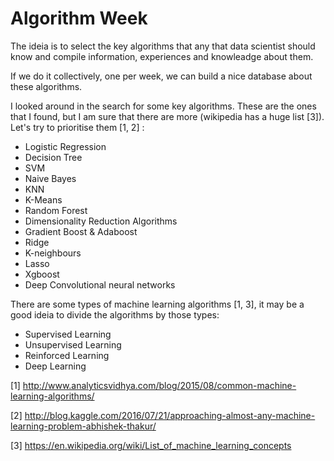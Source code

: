 # Algorithm Week

The ideia is to select the key algorithms that any that data scientist should know and compile information, experiences and knowleadge about them.

If we do it collectively, one per week, we can build a nice database about these algorithms. 

I looked around in the search for some key algorithms. These are the ones that I found, but I am sure that there are more (wikipedia has a huge list [3]). Let's try to prioritise them [1, 2] :

- Logistic Regression
- Decision Tree
- SVM
- Naive Bayes
- KNN
- K-Means
- Random Forest
- Dimensionality Reduction Algorithms
- Gradient Boost & Adaboost
- Ridge
- K-neighbours
- Lasso
- Xgboost
- Deep Convolutional neural networks

There are some types of machine learning algorithms [1, 3], it may be a good ideia to divide the algorithms by those types:
- Supervised Learning
- Unsupervised Learning
- Reinforced Learning
- Deep Learning


[1] http://www.analyticsvidhya.com/blog/2015/08/common-machine-learning-algorithms/

[2] http://blog.kaggle.com/2016/07/21/approaching-almost-any-machine-learning-problem-abhishek-thakur/

[3] https://en.wikipedia.org/wiki/List_of_machine_learning_concepts

